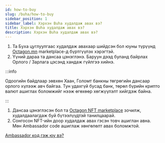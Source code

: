 ```yaml
---
id: how-to-buy
slug: /buha/how-to-buy
sidebar_position: 1
sidebar_label: Хэрхэн Buha худалдаж авах вэ?
title: Хэрхэн Buha худалдаж авах вэ?
description: Хэрхэн Buha худалдаж авах вэ?
---
```


1. Та Буха цуглуулгаас худалдаж авахаар шийдсэн бол юуны түрүүнд [Octagon.mn](https://nft.octagon.mn/register) marketplace-д бүртгүүлэх хэрэгтэй.
2. Үүний дараа та дансаа цэнэглэнэ.
Баруун дээд буланд байрлах Орлого / Зарлага цэсэнд хандаж гүйлгээ хийнэ.

:::info

Одоогийн байдлаар зөвхөн Хаан, Голомт банкны төгрөгийн дансаар орлого хүлээж авч байгаа. Тун удахгүй бусад банк, төрөл бүрийн крипто валют ашиглах боломжийг нээж өгөхөөр хөгжүүлэлт хийгдэж байна.

:::

1. Дансаа цэнэглэсэн бол та [Octagon NFT marketplace](https://www.nft.octagon.mn/market) зочилж, худалдаалагдаж буй бүтээлүүдтэй танилцаарай.
2. Сонгосон NFT-ийн доор худалдаж авах гэсэн товч ашиглан авна. Мөн Ambassador code ашиглаж хөнгөлөлт авах боломжтой.

[Ambassador код гэж юу вэ?](/docs/marketplace/ambassador-program)
